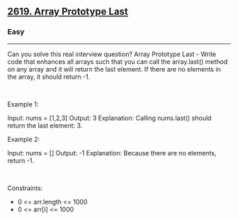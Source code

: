 <h2><a href="https://leetcode.com/problems/array-prototype-last/">2619. Array Prototype Last</a></h2><h3>Easy</h3><hr>Can you solve this real interview question? Array Prototype Last - Write code that enhances all arrays such that you can call the array.last() method on any array and it will return the last element. If there are no elements in the array, it should return -1.

 

Example 1:


Input: nums = [1,2,3]
Output: 3
Explanation: Calling nums.last() should return the last element: 3.


Example 2:


Input: nums = []
Output: -1
Explanation: Because there are no elements, return -1.


 

Constraints:

 * 0 <= arr.length <= 1000
 * 0 <= arr[i] <= 1000